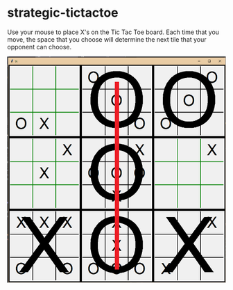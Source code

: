 # strategic-tictactoe
Use your mouse to place X's on the Tic Tac Toe board. Each time that you move, the space that you choose will determine the next tile that your opponent can choose.

![Alt text](image.png?raw=true "image")
